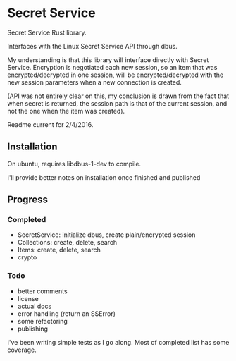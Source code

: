 # Secret Service

Secret Service Rust library.

Interfaces with the Linux Secret Service API through dbus.

My understanding is that this library will interface directly with Secret Service. Encryption is negotiated each new session, so an item that was encrypted/decrypted in one session, will be encrypted/decrypted with the new session parameters when a new connection is created.

(API was not entirely clear on this, my conclusion is drawn from the fact that when secret is returned, the session path is that of the current session, and not the one when the item was created).

Readme current for 2/4/2016.

## Installation

On ubuntu, requires libdbus-1-dev to compile.

I'll provide better notes on installation once finished and published

## Progress

### Completed

- SecretService: initialize dbus, create plain/encrypted session
- Collections: create, delete, search
- Items: create, delete, search
- crypto

### Todo

- better comments
- license
- actual docs
- error handling (return an SSError)
- some refactoring
- publishing

I've been writing simple tests as I go along. Most of completed list has some coverage.

